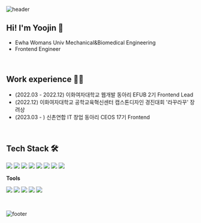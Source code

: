 ![header](https://capsule-render.vercel.app/api?type=waving&&color=gradient&height=130&section=header&fontSize=90)

## Hi! I'm Yoojin 🤗
- Ewha Womans Univ Mechanical&Biomedical Engineering
- Frontend Engineer

<br>

## Work experience 🏃‍♂️
- (2022.03 - 2022.12) 이화여자대학교 웹개발 동아리 EFUB 2기 Frontend Lead
- (2022.12) 이화여자대학교 공학교육혁신센터 캡스톤디자인 경진대회 '라꾸라꾸' 장려상
- (2023.03 - ) 신촌연합 IT 창업 동아리 CEOS 17기 Frontend

<br>


## Tech Stack 🛠
<img src="https://img.shields.io/badge/HTML5-E34F26?style=flat-square&logo=HTML5&logoColor=white"/></a>
<img src="https://img.shields.io/badge/CSS3-1572B6?style=flat-square&logo=CSS3&logoColor=white"/></a>
<img src="https://img.shields.io/badge/JavaScript-F7DF1E?style=flat-square&logo=JavaScript&logoColor=white"/></a>
<img src="https://img.shields.io/badge/TypeScript-3178C6?style=flat-square&logo=TypeScript&logoColor=white"/></a>
<img src="https://img.shields.io/badge/React-61DAFB?style=flat-square&logo=React&logoColor=white"/>
<img src="https://img.shields.io/badge/Redux-764ABC?style=flat&logo=Redux&logoColor=white"/> 
<img src="https://img.shields.io/badge/Recoil-3578E5?style=flat&logo=React&logoColor=white"/> 
<img src="https://img.shields.io/badge/StyledComponents-DB7093?style=flat&logo=styledComponents&logoColor=white"/> 

**Tools**

<img src="https://img.shields.io/badge/GitHub-181717?style=flat-square&logo=GitHub&logoColor=white"/> <img src="https://img.shields.io/badge/Figma-F24E1E?style=flat&logo=Figma&logoColor=white"/> 
<img src="https://img.shields.io/badge/Notion-000000?style=flat&logo=Notion&logoColor=white"/> 
<img src="https://img.shields.io/badge/Slack-4A154B?style=flat&logo=Slack&logoColor=white"/>
<img src="https://img.shields.io/badge/Visual Studio Code-007ACC?style=flat-square&logo=VisualStudioCode&logoColor=white"/>

<br>

![footer](https://capsule-render.vercel.app/api?type=waving&&color=gradient&height=130&section=footer&fontSize=90)


<!--
**paya17/paya17** is a ✨ _special_ ✨ repository because its `README.md` (this file) appears on your GitHub profile.

Here are some ideas to get you started:

- 🔭 I’m currently working on ...
- 🌱 I’m currently learning ...
- 👯 I’m looking to collaborate on ...
- 🤔 I’m looking for help with ...
- 💬 Ask me about ...
- 📫 How to reach me: ...
- 😄 Pronouns: ...
- ⚡ Fun fact: ...
-->
